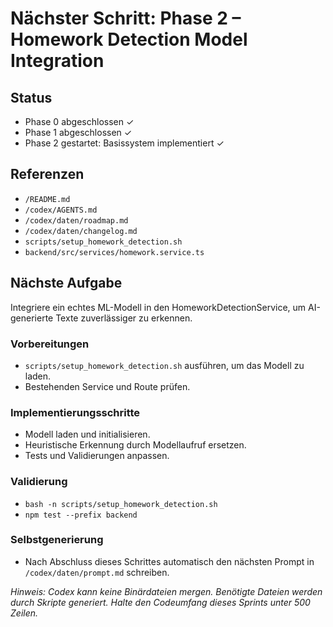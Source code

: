 # Nächster Schritt: Phase 2 – Homework Detection Model Integration

## Status
- Phase 0 abgeschlossen ✓
- Phase 1 abgeschlossen ✓
- Phase 2 gestartet: Basissystem implementiert ✓

## Referenzen
- `/README.md`
- `/codex/AGENTS.md`
- `/codex/daten/roadmap.md`
- `/codex/daten/changelog.md`
- `scripts/setup_homework_detection.sh`
- `backend/src/services/homework.service.ts`

## Nächste Aufgabe
Integriere ein echtes ML-Modell in den HomeworkDetectionService, um AI-generierte Texte zuverlässiger zu erkennen.

### Vorbereitungen
- `scripts/setup_homework_detection.sh` ausführen, um das Modell zu laden.
- Bestehenden Service und Route prüfen.

### Implementierungsschritte
- Modell laden und initialisieren.
- Heuristische Erkennung durch Modellaufruf ersetzen.
- Tests und Validierungen anpassen.

### Validierung
- `bash -n scripts/setup_homework_detection.sh`
- `npm test --prefix backend`

### Selbstgenerierung
- Nach Abschluss dieses Schrittes automatisch den nächsten Prompt in `/codex/daten/prompt.md` schreiben.

*Hinweis: Codex kann keine Binärdateien mergen. Benötigte Dateien werden durch Skripte generiert. Halte den Codeumfang dieses Sprints unter 500 Zeilen.*
